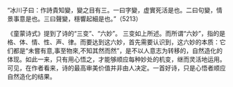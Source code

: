 “冰川子曰：作詩貴知變，變之目有三。一曰字變，虚實死活是也。二曰句變，情景事意是也。三曰聲變，穩響起細是也。”（5213）


《童蒙诗式》提到了诗的“三变”、“六妙”。
三变如上所述。而所谓“六妙”，指的是格、体、情、性、声、律。而要达到这六妙，首先需要认识到，这六妙的本质：它们都是“未嘗有意,事至物來,不知其然而然”，是不以人意志为转移的，自然造化的体现。如此一来，只有用心悟之，才能够顺应每种妙处的机变，继而灵活地运用。
可见，在作者看来，诗的最高审美价值并非由人决定。一首好诗，只是心悟者顺应自然造化的结果。
